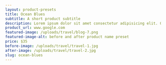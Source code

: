 ```yaml
---
layout: product-presets
title: Ocean Blues
subtitle: A short product subtitle
description: Lorem ipsum dolor sit amet consectetur adipisicing elit. Quod, illo. Optio blanditiis similique recusandae obcaecati aliquid, quis perferendis sequi ratione provident tempora maxime consequuntur possimus commodi a! Ipsam, quae dolore?
product_url: www.google.com
featured-image: /uploads/travel/blog-7.png
featured-image-alt: before and after product name preset
price: $35
before-image: /uploads/travel/travel-1.jpg
after-image: /uploads/travel/travel-2.jpg
slug: ocean-blues
---
```

